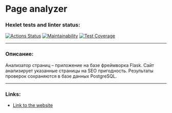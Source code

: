# Page analyzer

### Hexlet tests and linter status:
[![Actions Status](https://github.com/Prosto-Pasha/python-project-83/workflows/hexlet-check/badge.svg)](https://github.com/Prosto-Pasha/python-project-83/actions)
[![Maintainability](https://api.codeclimate.com/v1/badges/031229ccdb2de3296369/maintainability)](https://codeclimate.com/github/Prosto-Pasha/python-project-83/maintainability)
[![Test Coverage](https://api.codeclimate.com/v1/badges/031229ccdb2de3296369/test_coverage)](https://codeclimate.com/github/Prosto-Pasha/python-project-83/test_coverage)

---
### Описание:
Анализатор страниц – приложение на базе фреймворка Flask. Сайт анализирует указанные страницы на SEO пригодность. Результаты проверок сохраняются в базе данных PostgreSQL.

---
### Links:
- [Link to the website](https://python-project-83-production-01ef.up.railway.app/)
